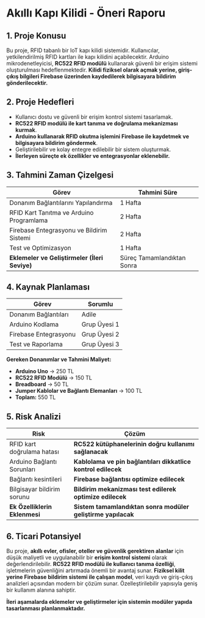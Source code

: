 # Akıllı Kapı Kilidi - Öneri Raporu

## 1. Proje Konusu

Bu proje, RFID tabanlı bir IoT kapı kilidi sistemidir. Kullanıcılar, yetkilendirilmiş RFID kartları ile kapı kilidini açabilecektir. Arduino mikrodenetleyicisi, **RC522 RFID modülü** kullanarak güvenli bir erişim sistemi oluşturulması hedeflenmektedir. **Kilidi fiziksel olarak açmak yerine, giriş-çıkış bilgileri Firebase üzerinden kaydedilerek bilgisayara bildirim gönderilecektir.**

## 2. Proje Hedefleri

- Kullanıcı dostu ve güvenli bir erişim kontrol sistemi tasarlamak.
- **RC522 RFID modülü ile kart tanıma ve doğrulama mekanizması kurmak**.
- **Arduino kullanarak RFID okutma işlemini Firebase ile kaydetmek ve bilgisayara bildirim göndermek**.
- Geliştirilebilir ve kolay entegre edilebilir bir sistem oluşturmak.
- **İlerleyen süreçte ek özellikler ve entegrasyonlar eklenebilir.**

## 3. Tahmini Zaman Çizelgesi

| Görev                                         | Tahmini Süre               |
| --------------------------------------------- | -------------------------- |
| Donanım Bağlantılarını Yapılandırma           | 1 Hafta                    |
| RFID Kart Tanıtma ve Arduino Programlama      | 2 Hafta                    |
| Firebase Entegrasyonu ve Bildirim Sistemi     | 2 Hafta                    |
| Test ve Optimizasyon                          | 1 Hafta                    |
| **Eklemeler ve Geliştirmeler (İleri Seviye)** | Süreç Tamamlandıktan Sonra |

## 4. Kaynak Planlaması

| Görev                      | Sorumlu      |
| -------------------------- | ------------ |
| Donanım Bağlantıları       | Adile        |
| Arduino Kodlama            | Grup Üyesi 1 |
| Firebase Entegrasyonu      | Grup Üyesi 2 |
| Test ve Raporlama          | Grup Üyesi 3 |

**Gereken Donanımlar ve Tahmini Maliyet:**

- **Arduino Uno** → 250 TL
- **RC522 RFID Modülü** → 150 TL
- **Breadboard** → 50 TL
- **Jumper Kablolar ve Bağlantı Elemanları** → 100 TL
- **Toplam:** 550 TL

## 5. Risk Analizi

| Risk                          | Çözüm                                                         |
| ----------------------------- | ------------------------------------------------------------- |
| RFID kart doğrulama hatası    | **RC522 kütüphanelerinin doğru kullanımı sağlanacak**         |
| Arduino Bağlantı Sorunları    | **Kablolama ve pin bağlantıları dikkatlice kontrol edilecek** |
| Bağlantı kesintileri          | **Firebase bağlantısı optimize edilecek**                     |
| Bilgisayar bildirim sorunu    | **Bildirim mekanizması test edilerek optimize edilecek**      |
| **Ek Özelliklerin Eklenmesi** | **Sistem tamamlandıktan sonra modüler geliştirme yapılacak**  |

## 6. Ticari Potansiyel

Bu proje, **akıllı evler, ofisler, oteller ve güvenlik gerektiren alanlar** için düşük maliyetli ve uygulanabilir bir **erişim kontrol sistemi** olarak değerlendirilebilir. **RC522 RFID modülü ile kullanıcı tanıma özelliği**, işletmelerin güvenliğini artırmada önemli bir avantaj sunar. **Fiziksel kilit yerine Firebase bildirim sistemi ile çalışan model**, veri kaydı ve giriş-çıkış analizleri açısından modern bir çözüm sunar. Özelleştirilebilir yapısıyla geniş bir kullanım alanına sahiptir.

**İleri aşamalarda eklemeler ve geliştirmeler için sistemin modüler yapıda tasarlanması planlanmaktadır.**

